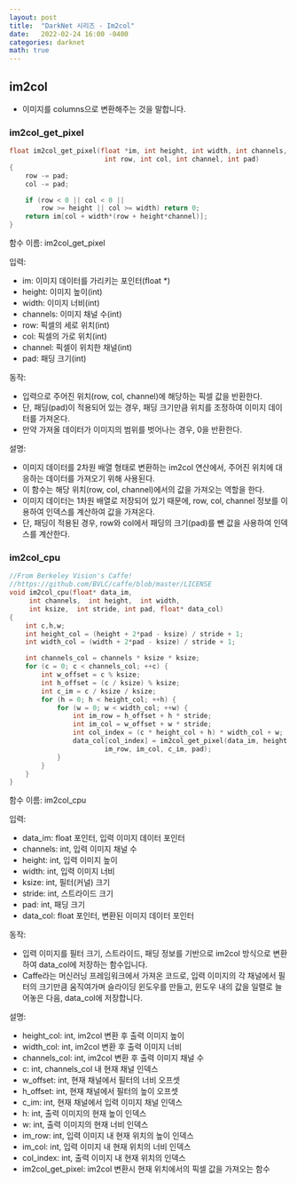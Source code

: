 ```yaml
---
layout: post
title:  "DarkNet 시리즈 - Im2col"
date:   2022-02-24 16:00 -0400
categories: darknet
math: true
---
```


## im2col

* 이미지를 columns으로 변환해주는 것을 말합니다.

### im2col\_get\_pixel

```c
float im2col_get_pixel(float *im, int height, int width, int channels,
                        int row, int col, int channel, int pad)
{
    row -= pad;
    col -= pad;

    if (row < 0 || col < 0 ||
        row >= height || col >= width) return 0;
    return im[col + width*(row + height*channel)];
}
```

함수 이름: im2col\_get\_pixel

입력:

* im: 이미지 데이터를 가리키는 포인터(float \*)
* height: 이미지 높이(int)
* width: 이미지 너비(int)
* channels: 이미지 채널 수(int)
* row: 픽셀의 세로 위치(int)
* col: 픽셀의 가로 위치(int)
* channel: 픽셀이 위치한 채널(int)
* pad: 패딩 크기(int)

동작:&#x20;

* 입력으로 주어진 위치(row, col, channel)에 해당하는 픽셀 값을 반환한다.&#x20;
* 단, 패딩(pad)이 적용되어 있는 경우, 패딩 크기만큼 위치를 조정하여 이미지 데이터를 가져온다.&#x20;
* 만약 가져올 데이터가 이미지의 범위를 벗어나는 경우, 0을 반환한다.

설명:&#x20;

* 이미지 데이터를 2차원 배열 형태로 변환하는 im2col 연산에서, 주어진 위치에 대응하는 데이터를 가져오기 위해 사용된다.&#x20;
* 이 함수는 해당 위치(row, col, channel)에서의 값을 가져오는 역할을 한다.&#x20;
* 이미지 데이터는 1차원 배열로 저장되어 있기 때문에, row, col, channel 정보를 이용하여 인덱스를 계산하여 값을 가져온다.&#x20;
* 단, 패딩이 적용된 경우, row와 col에서 패딩의 크기(pad)를 뺀 값을 사용하여 인덱스를 계산한다.



### im2col\_cpu

```c
//From Berkeley Vision's Caffe!
//https://github.com/BVLC/caffe/blob/master/LICENSE
void im2col_cpu(float* data_im,
     int channels,  int height,  int width,
     int ksize,  int stride, int pad, float* data_col)
{
    int c,h,w;
    int height_col = (height + 2*pad - ksize) / stride + 1;
    int width_col = (width + 2*pad - ksize) / stride + 1;

    int channels_col = channels * ksize * ksize;
    for (c = 0; c < channels_col; ++c) {
        int w_offset = c % ksize;
        int h_offset = (c / ksize) % ksize;
        int c_im = c / ksize / ksize;
        for (h = 0; h < height_col; ++h) {
            for (w = 0; w < width_col; ++w) {
                int im_row = h_offset + h * stride;
                int im_col = w_offset + w * stride;
                int col_index = (c * height_col + h) * width_col + w;
                data_col[col_index] = im2col_get_pixel(data_im, height, width, channels,
                        im_row, im_col, c_im, pad);
            }
        }
    }
}
```

함수 이름: im2col\_cpu&#x20;

입력:

* data\_im: float 포인터, 입력 이미지 데이터 포인터
* channels: int, 입력 이미지 채널 수
* height: int, 입력 이미지 높이
* width: int, 입력 이미지 너비
* ksize: int, 필터(커널) 크기
* stride: int, 스트라이드 크기
* pad: int, 패딩 크기
* data\_col: float 포인터, 변환된 이미지 데이터 포인터

동작:&#x20;

* 입력 이미지를 필터 크기, 스트라이드, 패딩 정보를 기반으로 im2col 방식으로 변환하여 data\_col에 저장하는 함수입니다.&#x20;
* Caffe라는 머신러닝 프레임워크에서 가져온 코드로, 입력 이미지의 각 채널에서 필터의 크기만큼 움직여가며 슬라이딩 윈도우를 만들고, 윈도우 내의 값을 일렬로 늘어놓은 다음, data\_col에 저장합니다.

설명:

* height\_col: int, im2col 변환 후 출력 이미지 높이
* width\_col: int, im2col 변환 후 출력 이미지 너비
* channels\_col: int, im2col 변환 후 출력 이미지 채널 수
* c: int, channels\_col 내 현재 채널 인덱스
* w\_offset: int, 현재 채널에서 필터의 너비 오프셋
* h\_offset: int, 현재 채널에서 필터의 높이 오프셋
* c\_im: int, 현재 채널에서 입력 이미지 채널 인덱스
* h: int, 출력 이미지의 현재 높이 인덱스
* w: int, 출력 이미지의 현재 너비 인덱스
* im\_row: int, 입력 이미지 내 현재 위치의 높이 인덱스
* im\_col: int, 입력 이미지 내 현재 위치의 너비 인덱스
* col\_index: int, 출력 이미지 내 현재 위치의 인덱스
* im2col\_get\_pixel: im2col 변환시 현재 위치에서의 픽셀 값을 가져오는 함수
